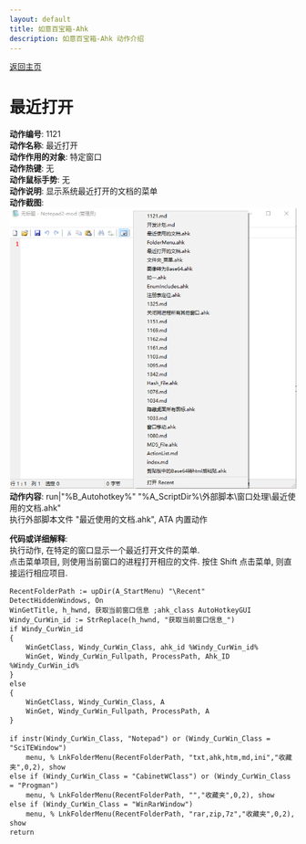 ```yaml
---
layout: default
title: 如意百宝箱-Ahk
description: 如意百宝箱-Ahk 动作介绍
---
```

<link rel="stylesheet" href="../Actions/css/atom-one-light.min.css">
<script src="../Actions/js/highlight.min.js"></script>
<script>hljs.highlightAll();</script>

[返回主页](../index.md)

# [](#header-2) 最近打开

**动作编号**: 1121  
**动作名称**: 最近打开  
**动作作用的对象**: 特定窗口  
**动作热键**: 无  
**动作鼠标手势**: 无  
**动作说明**: 显示系统最近打开的文档的菜单  
**动作截图**:  
  ![Ini_Fav](img1/1121.png)  
**动作内容**: run|"%B_Autohotkey%" "%A_ScriptDir%\外部脚本\窗口处理\最近使用的文档.ahk"  
执行外部脚本文件 "最近使用的文档.ahk", ATA 内置动作  

**代码或详细解释**:  
执行动作, 在特定的窗口显示一个最近打开文件的菜单.  
点击菜单项目, 则使用当前窗口的进程打开相应的文件. 按住 Shift 点击菜单, 则直接运行相应项目.  

```AutoHotkey
RecentFolderPath := upDir(A_StartMenu) "\Recent"
DetectHiddenWindows, On
WinGetTitle, h_hwnd, 获取当前窗口信息 ;ahk_class AutoHotkeyGUI
Windy_CurWin_id := StrReplace(h_hwnd, "获取当前窗口信息_")
if Windy_CurWin_id
{
	WinGetClass, Windy_CurWin_Class, ahk_id %Windy_CurWin_id%
	WinGet, Windy_CurWin_Fullpath, ProcessPath, Ahk_ID %Windy_CurWin_id% 
}
else
{
	WinGetClass, Windy_CurWin_Class, A
	WinGet, Windy_CurWin_Fullpath, ProcessPath, A
}

if instr(Windy_CurWin_Class, "Notepad") or (Windy_CurWin_Class = "SciTEWindow")
	menu, % LnkFolderMenu(RecentFolderPath, "txt,ahk,htm,md,ini","收藏夹",0,2), show
else if (Windy_CurWin_Class = "CabinetWClass") or (Windy_CurWin_Class = "Progman")
	menu, % LnkFolderMenu(RecentFolderPath, "","收藏夹",0,2), show
else if (Windy_CurWin_Class = "WinRarWindow")
	menu, % LnkFolderMenu(RecentFolderPath, "rar,zip,7z","收藏夹",0,2), show
return
```